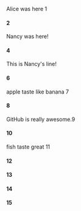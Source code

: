 Alice was here 1
#### 2
Nancy was here!
#### 4
This is Nancy's line!
#### 6
apple taste like banana 7
#### 8
GitHub is really awesome.9
#### 10
fish taste great 11
#### 12
#### 13
#### 14
#### 15
